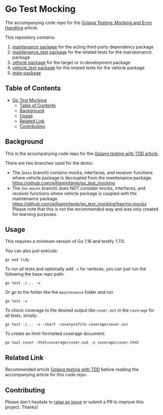 # Go Test Mocking

The accompanying code repo for the [Golang Testing: Mocking and Error Handling](https://williaminfante.medium.com/golang-testing-mocking-and-error-handling-fbfe7f6008b9) article.

This repository contains:

1. [maintenance package](./maintenance/maintenance.go) for the acting third-party dependency package
2. [maintenance_test package](./maintenance/maintenance_test.go) for the related tests for the mainatenance package
3. [vehicle package](./vehicle/vehicle.go) for the target or in-development package
4. [vehicle_test package](./vehicle/vehicle_test.go) for the related tests for the vehicle package
5. [main package](./main/main.go)

## Table of Contents

- [Go Test Mocking](#go-test-mocking)
  - [Table of Contents](#table-of-contents)
  - [Background](#background)
  - [Usage](#usage)
  - [Related Link](#related-link)
  - [Contributing](#contributing)

## Background

This is the accompanying code repo for the [Golang testing with TDD article](https://williaminfante.medium.com/golang-testing-with-tdd-e548d8wbe776).

There are two branches used for the demo:
- The (`main` branch) contains mocks, interfaces, and receiver functions where vehicle package is decoupled from the maintenance package.
https://github.com/williaminfante/go_test_mocking
- The (`no-mocks` branch) does NOT consider mocks, interfaces, and receiver functions where vehicle package is coupled with the maintenance package. https://github.com/williaminfante/go_test_mocking/tree/no-mocks Please note that this is not the recommended way and was only created for learning purposes.


## Usage

This requires a minimum version of Go 1.16 and testify 1.7.0.

You can also just execute:
```
go mod tidy
```

To run all tests and optionally add `-v` for verbose, you can just run the following the base repo path:
```
go test ./... -v
```
Or go to the folder like the `maintenance` folder and run
```
go test -v
```


To check coverage to the desired output like `cover.out` in the `coverage` for all tests, simply:
```
go test ./... -v -short -coverprofile coverage/cover.out
```

To create an html-formatted coverage document:
```
go tool cover -html=coverage/cover.out -o coverage/cover.html
```

## Related Link

Recommended article [Golang testing with TDD](https://williaminfante.medium.com/golang-testing-with-tdd-e548d8be776) before reading the accompanying article for this code repo.

## Contributing

Please don't hesitate to [raise an issue](https://github.com/williaminfante/go_test_mocking/issues/new) or submit a PR to improve this project. Thanks!
